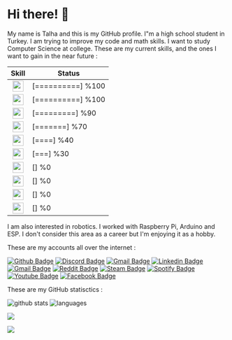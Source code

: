 # Hi there! 👋

My name is Talha and this is my GitHub profile. I"m a high school student in Turkey. I am trying to improve my code and math skills. I want to study Computer Science at college. These are my current skills, and the ones I want to gain in the near future :

| Skill | Status |
| :-:   | - | 
| <img height="25" src="https://www.vectorlogo.zone/logos/w3_html5/w3_html5-icon.svg"> | [==========] %100 |
| <img height="25" src="https://cdn.worldvectorlogo.com/logos/css-5.svg"> | [==========] %100 |
| <img height="25" src="https://cdn.worldvectorlogo.com/logos/javascript.svg"> | [=========] %90 |
| <img height="25" src="https://www.vectorlogo.zone/logos/vuejs/vuejs-icon.svg"> | [=======] %70 |
| <img height="25" src="https://www.vectorlogo.zone/logos/nuxtjs/nuxtjs-icon.svg" /> | [====] %40 |
| <img height="25" src="https://www.vectorlogo.zone/logos/golang/golang-official.svg" /> | [===] %30 |
| <img height="25" src="https://www.vectorlogo.zone/logos/dartlang/dartlang-icon.svg"> | [] %0 |
| <img height="25" src="https://www.vectorlogo.zone/logos/flutterio/flutterio-icon.svg"> | [] %0 |
| <img height="25" src="https://www.vectorlogo.zone/logos/python/python-icon.svg"> | [] %0 |
| <img height="25" src="https://www.vectorlogo.zone/logos/opencv/opencv-icon.svg"> | [] %0 |

I am also interested in robotics. I worked with Raspberry Pi, Arduino and ESP. I don't consider this area as a career but I'm enjoying it as a hobby.

These are my accounts all over the internet : 


[![Github Badge](https://img.shields.io/badge/TalhaK15-grey?logo=GitHub)](https://github.com/TalhaK15)
[![Discord Badge](https://img.shields.io/badge/raistlin%238436-7289DA?logo=Discord&logoColor=white)](https://discord.com/users/734720204260769793/)
[![Gmail Badge](https://img.shields.io/badge/talhafb1223@gmail.com-c14438?logo=Gmail&logoColor=white)](mailto:talhafb1223@gmail.com)
[![Linkedin Badge](https://img.shields.io/badge/Talha%20Karasu-blue?logo=Linkedin)](https://www.linkedin.com/in/talhakarasu/)
[![Gmail Badge](https://img.shields.io/badge/talha@kararsu.xyz-c14438?logo=Gmail&logoColor=white)](mailto:talha@karasu.xyz)
[![Reddit Badge](https://img.shields.io/badge/VladRyuzuka-ff4500?logo=Reddit&logoColor=white)](https://www.reddit.com/user/VladRyuzuka)
[![Steam Badge](https://img.shields.io/badge/Raistlin-113A70?logo=Steam&logoColor=white)](https://steamcommunity.com/id/Sylvester1223/)
[![Spotify Badge](https://img.shields.io/badge/Raistlin-1ED760?logo=Spotify&logoColor=white)](https://open.spotify.com/user/up1ar3qi6wyf0kft0odfr9in7)
[![Youtube Badge](https://img.shields.io/badge/Talha-ff0000?logo=Youtube)](https://www.youtube.com/channel/UC6rsOQgbEGqpBu539xGKUXQ)
[![Facebook Badge](https://img.shields.io/badge/Talha-4267b2?logo=Facebook&logoColor=white)](https://www.facebook.com/profile.php?id=100011297020699)

These are my GitHub statisctics : 

![github stats](https://github-readme-stats.vercel.app/api?username=talhak15&line_height=40&count_commits=true&count_private=true&show_icons=true&theme=cobalt)
![languages](https://github-readme-stats.vercel.app/api/top-langs/?username=talhak15&show_icons=true&theme=cobalt)

![](https://komarev.com/ghpvc/?username=TalhaK15&style=flat)

![](https://hit.yhype.me/github/profile?user_id=56639619)
